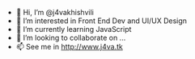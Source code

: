 - 👋 Hi, I’m @j4vakhishvili
- 👀 I’m interested in Front End Dev and UI/UX Design
- 🌱 I’m currently learning JavaScript
- 💞️ I’m looking to collaborate on ...
- 📫 See me in http://www.j4va.tk

<!---
j4vakhishvili/j4vakhishvili is a ✨ special ✨ repository because its `README.md` (this file) appears on your GitHub profile.
You can click the Preview link to take a look at your changes.
--->
